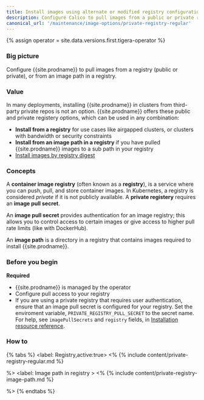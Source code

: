 ```yaml
---
title: Install images using alternate or modified registry configuration
description: Configure Calico to pull images from a public or private registry, or image path in a registry. 
canonical_url: '/maintenance/image-options/private-registry-regular'
---
```


{% assign operator = site.data.versions.first.tigera-operator %}

### Big picture

Configure {{site.prodname}} to pull images from a registry (public or private), or from an image path in a registry.

### Value

In many deployments, installing {{site.prodname}} in clusters from third-party private repos is not an option. {{site.prodname}} offers these public and private registery options, which can be used in any combination: 

- **Install from a registry** for use cases like airgapped clusters, or clusters with bandwidth or security constraints
- **Install from an image path in a registry** if you have pulled {{site.prodname}} images to a sub path in your registry
- [Install images by registry digest]({site.baseurl}}/maintenance/image-options/imageset)

### Concepts

A **container image registry** (often known as a **registry**), is a service where you can push, pull, and store container images. In Kubernetes, a registry is considered *private* if it is not publicly available.
A **private registery** requires an **image pull secret**.

An **image pull secret** provides authentication for an image registry; this allows you to control access to certain images or give access to higher pull rate limits (like with DockerHub).

An **image path** is a directory in a registry that contains images required to install {{site.prodname}}.

### Before you begin

**Required**

- {{site.prodname}} is managed by the operator
- Configure pull access to your registry
- If you are using a private registry that requires user authentication, ensure that an image pull secret is configured for your registry. Set the enviroment variable, `PRIVATE_REGISTRY_PULL_SECRET` to the secret name. For help, see `imagePullSecrets` and `registry` fields, in [Installation resource reference]({{site.baseurl}}/reference/installation/api).

### How to

{% tabs %}
  <label: Registry,active:true>
  <%
{% include content/private-registry-regular.md %}


%>
  <label: Image path in registry >
  <%
{% include content/private-registry-image-path.md %}

%>
{% endtabs %}